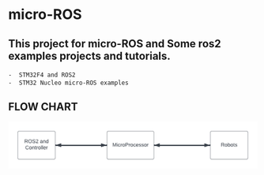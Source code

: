 # micro-ROS

## This project for micro-ROS and Some ros2 examples projects and tutorials.

    -  STM32F4 and ROS2
    -  STM32 Nucleo micro-ROS examples 

## FLOW CHART

![Flow Chart For microROS](images/Blank_diagram.png)
